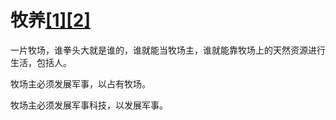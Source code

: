 # 牧养[[1]](./appendices/feature.md)[[2]](./appendices/harvest.md)

一片牧场，谁拳头大就是谁的，谁就能当牧场主，谁就能靠牧场上的天然资源进行生活，包括人。

牧场主必须发展军事，以占有牧场。

牧场主必须发展军事科技，以发展军事。
